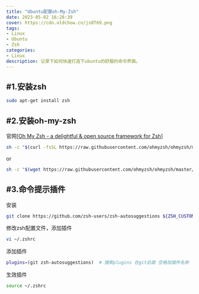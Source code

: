 ```yaml
---
title: "Ubuntu配置oh-My-Zsh"
date: 2023-05-02 16:28:39
cover: https://cdn.oldchow.cn/js0T69.png
tags: 
- Linux
- Ubuntu
- Zsh
categories: 
- Linux
description: 记录下如何快速打造下ubuntu的舒服的命令界面。
---
```


## #1.安装zsh

```bash
sudo apt-get install zsh
```

## #2.安装oh-my-zsh

官网[[Oh My Zsh - a delightful & open source framework for Zsh](https://ohmyz.sh/)]

```bash
sh -c "$(curl -fsSL https://raw.githubusercontent.com/ohmyzsh/ohmyzsh/master/tools/install.sh)"
```

or

```bash
sh -c "$(wget https://raw.githubusercontent.com/ohmyzsh/ohmyzsh/master/tools/install.sh -O -)"
```

## #3.命令提示插件

安装

```bash
git clone https://github.com/zsh-users/zsh-autosuggestions ${ZSH_CUSTOM:-~/.oh-my-zsh/custom}/plugins/zsh-autosuggestions
```

修改zsh配置文件，添加插件

```bash
vi ~/.zshrc
```

添加插件

```bash
plugins=(git zsh-autosuggestions)  # 搜索plugins 在git后面 空格加插件名称
```

生效插件

```bash
source ~/.zshrc
```
